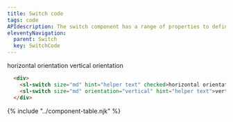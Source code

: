 ```yaml
---
title: Switch code
tags: code
APIdescription: The switch component has a range of properties to define the experience in different use cases. It is commonly used to enable and disable different options.
eleventyNavigation:
  parent: Switch
  key: SwitchCode
---
```

<section>

<div class="ds-example">
  <div class="ds-example__examples-wrapper">
    <sl-switch size="md" hint="helper text" checked>horizontal orientation</sl-switch>
    <sl-switch size="md" orientation="vertical" hint="helper text">vertical orientation</sl-switch>
  </div>
</div>

<div class="ds-code">

  ```html
    <div>
      <sl-switch size="md" hint="helper text" checked>horizontal orientation</sl-switch>
      <sl-switch size="md" orientation="vertical" hint="helper text">vertical orientation</sl-switch>
    </div>
  ```

</div>

</section>

{% include "../component-table.njk" %}
